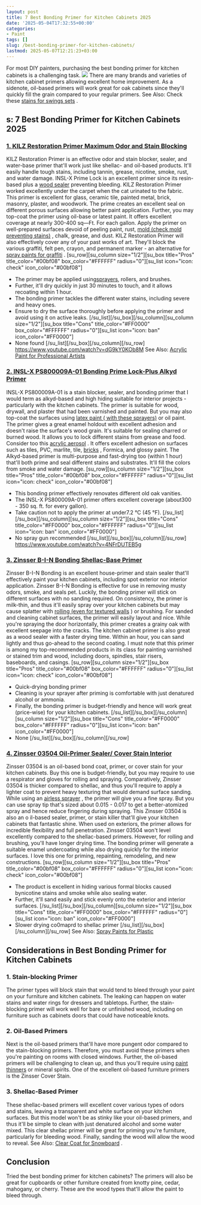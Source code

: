 ```yaml
---
layout: post
title: 7 Best Bonding Primer for Kitchen Cabinets 2025
date: '2025-05-04T17:32:55+00:00'
categories:
- Paint
tags: []
slug: /best-bonding-primer-for-kitchen-cabinets/
lastmod: 2025-05-07T12:21:23+03:00
---
```


For most DIY painters, purchasing the best bonding primer for kitchen cabinets is a challenging task.
![](/assets/img/12/Pest-Control.jpg)
There are many brands and varieties of kitchen cabinet primers allowing excellent home improvement.
As a sidenote, oil-based primers will work great for oak cabinets since they'll quickly fill the grain compared to your regular primers.
See Also: Check these
[stains for swings sets](https://pestpolicy.com/best-stain-for-swing-set/)
.
## s: 7 Best Bonding Primer for Kitchen Cabinets 2025
### [1. KILZ Restoration Primer Maximum Odor and Stain Blocking](https://www.amazon.com/dp/B007XH9PKO/?tag=p-policy-20)
KILZ Restoration Primer is an effective odor and stain blocker, sealer, and water-base primer that'll work just like shellac- and oil-based products.
[](https://www.amazon.com/dp/B007XH9PKO/?tag=p-policy-20)
[](https://www.amazon.com/dp/B07KXP4C4M/?tag=p-policy-20)
[](https://www.amazon.com/dp/B01BBH99F2/?tag=p-policy-20)
[](https://www.amazon.com/dp/B0026SSW8G/?tag=p-policy-20)
[](https://www.amazon.com/dp/B00407NK6A/?tag=p-policy-20)
[](https://www.amazon.com/dp/B06ZYSFWNN/?tag=p-policy-20)
[](https://www.amazon.com/dp/B00004THXG/?tag=p-policy-20)
[](https://www.amazon.com/dp/B075Y87RBX/?tag=p-policy-20)
[](https://www.amazon.com/dp/B008UG7NSS/?tag=p-policy-20)
[](https://www.amazon.com/dp/B00YSK2MVI/?tag=p-policy-20)
[](https://www.amazon.com/dp/B07QC4KGFT/?tag=p-policy-20)
[](https://www.amazon.com/dp/B00MDVLOBS/?tag=p-policy-20)
[](https://www.amazon.com/dp/B00MV8MWEQ/?tag=p-policy-20)
It'll easily handle tough stains, including tannin, grease, nicotine, smoke, rust, and water damage. INSL-X Prime Lock is an excellent primer since its resin-based plus a
[wood sealer](https://pestpolicy.com/best-deck-sealer-for-pressure-treated-wood/)
preventing bleeding.
KILZ Restoration Primer worked excellently under the carpet when the cat urinated to the fabric. This primer is excellent for glass, ceramic tile, painted metal, brick, masonry, plaster, and woodwork.
The prime creates an excellent seal on different porous surfaces allowing better paint application. Further, you may top-coat the primer using oil-base or latest paint.
It offers excellent coverage at nearly 300-400 sq—Ft. For each gallon. Apply the primer on well-prepared surfaces devoid of peeling paint, rust,
[mold (check mold preventing stains)](https://pestpolicy.com/best-exterior-paint-to-prevent-mold/)
, chalk, grease, and dust.
KILZ Restoration Primer will also effectively cover any of your past works of art. They'll block the various graffiti, felt pen, crayon, and permanent marker - an alternative for
[spray paints for graffiti](https://pestpolicy.com/best-spray-paints-for-graffiti/)
.
[su_row][su_column size="1/2"][su_box title="Pros" title_color="#00bf08" box_color="#FFFFFF" radius="0"][su_list
icon="icon: check" icon_color="#00bf08"]
- The primer may be applied using[sprayers](https://pestpolicy.com/best-paint-sprayer-for-interior-walls/), rollers, and brushes.
- Further, it'll dry quickly in just 30 minutes to touch, and it allows recoating within 1 hour.
- The bonding primer tackles the different water stains, including severe and heavy ones.
- Ensure to dry the surface thoroughly before applying the primer and avoid using it on active leaks.
[/su_list][/su_box][/su_column][su_column size="1/2"][su_box title="Cons" title_color="#FF0000" box_color="#FFFFFF" radius="0"][su_list icon="icon: ban" icon_color="#FF0000"]
- None found
[/su_list][/su_box][/su_column][/su_row]
https://www.youtube.com/watch?v=dG9kY0KOb8M
See Also:
[Acrylic Paint for Professional Artists](https://pestpolicy.com/best-acrylic-paint-for-professional-artists/)
### [2. INSL-X PS800009A-01 Bonding Prime Lock-Plus Alkyd Primer](https://www.amazon.com/dp/B07KXP4C4M/?tag=p-policy-20)
INSL-X PS800009A-01 is a stain blocker, sealer, and bonding primer that I would term as alkyd-based and high hiding suitable for interior projects - particularly with the kitchen cabinets.
[](https://www.amazon.com/dp/B07KXP4C4M/?tag=p-policy-20)
[](https://www.amazon.com/dp/B01BBH99F2/?tag=p-policy-20)
[](https://www.amazon.com/dp/B0026SSW8G/?tag=p-policy-20)
[](https://www.amazon.com/dp/B00407NK6A/?tag=p-policy-20)
[](https://www.amazon.com/dp/B06ZYSFWNN/?tag=p-policy-20)
[](https://www.amazon.com/dp/B00004THXG/?tag=p-policy-20)
[](https://www.amazon.com/dp/B075Y87RBX/?tag=p-policy-20)
[](https://www.amazon.com/dp/B008UG7NSS/?tag=p-policy-20)
[](https://www.amazon.com/dp/B00YSK2MVI/?tag=p-policy-20)
[](https://www.amazon.com/dp/B07QC4KGFT/?tag=p-policy-20)
[](https://www.amazon.com/dp/B00MDVLOBS/?tag=p-policy-20)
[](https://www.amazon.com/dp/B00MV8MWEQ/?tag=p-policy-20)
The primer is suitable for wood, drywall, and plaster that had been varnished and painted. But you may also top-coat the surfaces using
[latex paint ( with these sprayers)](https://pestpolicy.com/best-sprayer-for-latex-paint/)
or oil paint.
The primer gives a great enamel holdout with excellent adhesion and doesn't raise the surface's wood grain. It's suitable for sealing charred or burned wood.
It allows you to lock different stains from grease and food. Consider too this
[acrylic aerosol](https://pestpolicy.com/best-acrylic-paint-for-canvas/)
. It offers excellent adhesion on surfaces such as tiles, PVC, marlite, tile,
[bricks](https://pestpolicy.com/how-to-paint-brick/)
, Formica, and glossy paint.
The
Alkyd-based primer is multi-purpose and fast-drying too (within 1 hour) that'll both prime and seal different stains and substrates. It'll fill the colors from smoke and water damage.
[su_row][su_column size="1/2"][su_box title="Pros" title_color="#00bf08" box_color="#FFFFFF" radius="0"][su_list
icon="icon: check" icon_color="#00bf08"]
- This bonding primer effectively renovates different old oak vanities.
- The INSL-X PS800009A-01 primer offers excellent coverage (about300 - 350 sq. ft. for every gallon).
- Take caution not to apply the primer at under7.2 °C (45 °F).
[/su_list][/su_box][/su_column][su_column size="1/2"][su_box title="Cons" title_color="#FF0000" box_color="#FFFFFF" radius="0"][su_list icon="icon: ban" icon_color="#FF0000"]
- No spray gun recommended
[/su_list][/su_box][/su_column][/su_row]
https://www.youtube.com/watch?v=4NFrDUTEB5g
### [3. Zinsser B-I-N Bonding Shellac-Base Primer](https://www.amazon.com/dp/B000C02C68/?tag=p-policy-20)
Zinsser B-I-N Bonding is an excellent house-primer and
stain sealer
that'll effectively paint your kitchen cabinets, including
spot exterior nor interior application.
[](https://www.amazon.com/dp/B000C02C68/?tag=p-policy-20)
[](https://www.amazon.com/dp/B007XH9PKO/?tag=p-policy-20)
[](https://www.amazon.com/dp/B07KXP4C4M/?tag=p-policy-20)
[](https://www.amazon.com/dp/B01BBH99F2/?tag=p-policy-20)
[](https://www.amazon.com/dp/B0026SSW8G/?tag=p-policy-20)
[](https://www.amazon.com/dp/B00407NK6A/?tag=p-policy-20)
[](https://www.amazon.com/dp/B06ZYSFWNN/?tag=p-policy-20)
[](https://www.amazon.com/dp/B00004THXG/?tag=p-policy-20)
[](https://www.amazon.com/dp/B075Y87RBX/?tag=p-policy-20)
[](https://www.amazon.com/dp/B008UG7NSS/?tag=p-policy-20)
[](https://www.amazon.com/dp/B00YSK2MVI/?tag=p-policy-20)
[](https://www.amazon.com/dp/B07QC4KGFT/?tag=p-policy-20)
[](https://www.amazon.com/dp/B00MDVLOBS/?tag=p-policy-20)
[](https://www.amazon.com/dp/B00MV8MWEQ/?tag=p-policy-20)
Zinsser B-I-N Bonding is effective for use in removing
musty odors, smoke, and seals pet. Luckily, the bonding primer will stick on
different surfaces with no sanding required.
On consistency, the primer is milk-thin, and thus it'll easily spray over your kitchen cabinets but may cause splatter with
[rolling (even for textured walls](https://pestpolicy.com/best-paint-roller-for-textured-walls/)
) or brushing.
For sanded and cleaning cabinet surfaces, the primer will easily layout and nice. While you're spraying the door horizontally, this primer creates a grainy oak with excellent seepage into the cracks.
The kitchen cabinet primer is also great as a wood sealer with a faster drying time. Within an hour, you can sand lightly and thus go-ahead to the second coating.
I must note that this primer is among my top-recommended products in its class for painting varnished or stained trim and wood, including doors, spindles, stair risers, baseboards, and casings.
[su_row][su_column size="1/2"][su_box title="Pros" title_color="#00bf08" box_color="#FFFFFF" radius="0"][su_list
icon="icon: check" icon_color="#00bf08"]
- Quick-drying bonding primer
- Cleaning is your sprayer after priming is comfortable with just denatured alcohol or ammonia.
- Finally, the bonding primer is budget-friendly and hence will work great (price-wise) for your kitchen cabinets.
[/su_list][/su_box][/su_column][su_column size="1/2"][su_box title="Cons" title_color="#FF0000" box_color="#FFFFFF" radius="0"][su_list icon="icon: ban" icon_color="#FF0000"]
- None
[/su_list][/su_box][/su_column][/su_row]
### [4. Zinsser 03504 Oil-Primer Sealer/ Cover Stain Interior](https://www.amazon.com/dp/B000BZX6B4/?tag=p-policy-20)
Zinsser 03504 is an oil-based bond coat, primer, or cover stain for your kitchen cabinets. Buy this one is budget-friendly, but you may require to use a respirator and gloves for rolling and spraying.
[](https://www.amazon.com/dp/B000BZX6B4/ref=as_li_ss_il?&linkCode=li2&tag=p-policy-20&linkId=931e21c52279e00919f04df09bbada30)
[](https://www.amazon.com/dp/B000C02C68/?tag=p-policy-20)
[](https://www.amazon.com/dp/B007XH9PKO/?tag=p-policy-20)
[](https://www.amazon.com/dp/B07KXP4C4M/?tag=p-policy-20)
[](https://www.amazon.com/dp/B01BBH99F2/?tag=p-policy-20)
[](https://www.amazon.com/dp/B0026SSW8G/?tag=p-policy-20)
[](https://www.amazon.com/dp/B00407NK6A/?tag=p-policy-20)
[](https://www.amazon.com/dp/B06ZYSFWNN/?tag=p-policy-20)
[](https://www.amazon.com/dp/B00004THXG/?tag=p-policy-20)
[](https://www.amazon.com/dp/B075Y87RBX/?tag=p-policy-20)
[](https://www.amazon.com/dp/B008UG7NSS/?tag=p-policy-20)
[](https://www.amazon.com/dp/B00YSK2MVI/?tag=p-policy-20)
[](https://www.amazon.com/dp/B07QC4KGFT/?tag=p-policy-20)
[](https://www.amazon.com/dp/B00MDVLOBS/?tag=p-policy-20)
[](https://www.amazon.com/dp/B00MV8MWEQ/?tag=p-policy-20)
Comparatively, Zinsser 03504 is thicker compared to shellac, and thus you'll require to apply a lighter coat to prevent heavy texturing that would demand surface sanding.
While using an
[airless sprayer](https://pestpolicy.com/best-airless-paint-sprayer/)
, the primer will give you a fine spray. But you can use spray tip that's sized about 0.015 - 0.017 to get a better-atomized spray and hence reduce fingering during spraying.
This Zinsser 03504 is also an o
il-based sealer, primer, or stain killer that'll give your kitchen cabinets that fantastic shine. When used on
exteriors, the primer allows for incredible
flexibility and full penetration.
Zinsser 03504 won't level excellently compared to the shellac-based primers. However, for rolling and brushing, you'll have longer drying time.
The bonding primer will generate a suitable
enamel undercoating while also drying quickly for the interior surfaces. I love this one for
priming, repainting, remodeling, and new constructions.
[su_row][su_column size="1/2"][su_box title="Pros" title_color="#00bf08" box_color="#FFFFFF" radius="0"][su_list
icon="icon: check" icon_color="#00bf08"]
- The product is excellent in hiding various formal blocks caused bynicotine stains and smoke while also sealing water.
- Further, it'll sand easily and stick evenly onto the exterior and interior surfaces.
[/su_list][/su_box][/su_column][su_column size="1/2"][su_box title="Cons" title_color="#FF0000" box_color="#FFFFFF" radius="0"][su_list icon="icon: ban" icon_color="#FF0000"]
- Slower drying co0maprd to shellac primer
[/su_list][/su_box][/su_column][/su_row]
See Also:
[Spray Paints for Plastic](https://pestpolicy.com/best-spray-paints-for-plastic/)
## Considerations in Best Bonding Primer for Kitchen Cabinets
### 1. Stain-blocking Primer
The primer types will block stain that would tend to bleed through your paint on your furniture and kitchen cabinets. The leaking can happen on water stains and water rings for dressers and tabletops.
Further, the stain-blocking primer will work well for bare or unfinished wood, including on furniture such as cabinets doors that could have noticeable knots.
### 2. Oil-Based Primers
Next is the oil-based primers that'll have more pungent odor compared to the stain-blocking primers. Therefore, you must avoid these primers when you're painting on rooms with closed windows.
Further, the oil-based primers will be challenging to clean up, and thus you'll require using
[paint thinners](https://pestpolicy.com/best-paint-thinner-for-oil-painting/)
or mineral spirits. One of the excellent oil-based furniture primers is the Zinsser Cover Stain.
### 3. Shellac-Based Primer
These shellac-based primers will excellent cover various types of odors and stains, leaving a transparent and white surface on your kitchen surfaces.
But this model won't be as stinky like your oil-based primers, and thus it'll be simple to clean with just denatured alcohol and some water mixed.
This clear shellac primer will be great for priming you're furniture, particularly for bleeding wood. Finally, sanding the wood will allow the wood to reveal.
See Also:
[Clear Coat for Snowboard](https://pestpolicy.com/best-clear-coat-for-snowboard/)
.
## Conclusion
Tried the best bonding primer for kitchen cabinets? The primers will also be great for cupboards or other furniture created from knotty pine, cedar, mahogany, or cherry. These are the wood types that'll allow the paint to bleed through.
